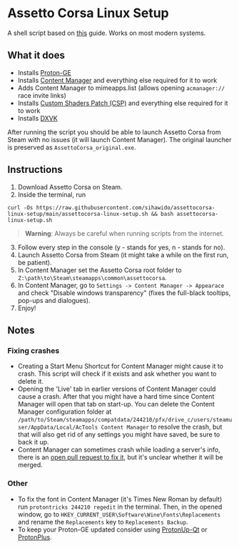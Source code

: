 # Assetto Corsa Linux Setup
A shell script based on [this](https://steamcommunity.com/sharedfiles/filedetails/?id=2828364666) guide. Works on most modern systems.

## What it does
- Installs [Proton-GE](https://github.com/GloriousEggroll/proton-ge-custom)
- Installs [Content Manager](https://assettocorsa.club/content-manager.html) and everything else required for it to work
- Adds Content Manager to mimeapps.list (allows opening `acmanager://` race invite links)
- Installs [Custom Shaders Patch (CSP)](https://acstuff.club/patch/) and everything else required for it to work
- Installs [DXVK](https://github.com/doitsujin/dxvk)

After running the script you should be able to launch Assetto Corsa from Steam with no issues (it will launch Content Manager). The original launcher is preserved as `AssettoCorsa_original.exe`.

## Instructions
1. Download Assetto Corsa on Steam.
2. Inside the terminal, run
  ```
  curl -Os https://raw.githubusercontent.com/sihawido/assettocorsa-linux-setup/main/assettocorsa-linux-setup.sh && bash assettocorsa-linux-setup.sh
  ```
> **Warning**: Always be careful when running scripts from the internet.
3. Follow every step in the console (y - stands for yes, n - stands for no).
4. Launch Assetto Corsa from Steam (it might take a while on the first run, be patient).
5. In Content Manager set the Assetto Corsa root folder to `Z:\path\to\Steam\steamapps\common\assettocorsa`.
6. In Content Manager, go to `Settings -> Content Manager -> Appearace` and check "Disable windows transparency" (fixes the full-black tooltips, pop-ups and dialogues).
7. Enjoy!

## Notes
### Fixing crashes
- Creating a Start Menu Shortcut for Content Manager might cause it to crash. This script will check if it exists and ask whether you want to delete it.  
- Opening the 'Live' tab in earlier versions of Content Manager could cause a crash. After that you might have a hard time since Content Manager will open that tab on start-up. You can delete the Content Manager configuration folder at `/path/to/Steam/steamapps/compatdata/244210/pfx/drive_c/users/steamuser/AppData/Local/AcTools Content Manager` to resolve the crash, but that will also get rid of any settings you might have saved, be sure to back it up.
- Content Manager can sometimes crash while loading a server's info, there is an [open pull request to fix it](https://github.com/gro-ove/actools/pull/114), but it's unclear whether it will be merged.
### Other
- To fix the font in Content Manager (it's Times New Roman by default) run `protontricks 244210 regedit` in the terminal. Then, in the opened window, go to `HKEY_CURRENT_USER\Software\Wine\Fonts\Replacements` and rename the `Replacements` key to `Replacements Backup`.
- To keep your Proton-GE updated consider using [ProtonUp-Qt](https://flathub.org/apps/net.davidotek.pupgui2) or [ProtonPlus](https://flathub.org/apps/com.vysp3r.ProtonPlus).
